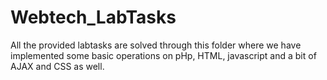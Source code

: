 # Webtech_LabTasks
 All the provided labtasks are solved through this folder where we have implemented some basic operations on pHp, HTML, javascript and a bit of AJAX and CSS as well.
